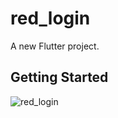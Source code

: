 # red_login

A new Flutter project.

## Getting Started


![red_login](https://github.com/vasov97/RedLoginUI/assets/25417544/9fe1025d-ab69-420f-b032-0c99f2c123f0)

